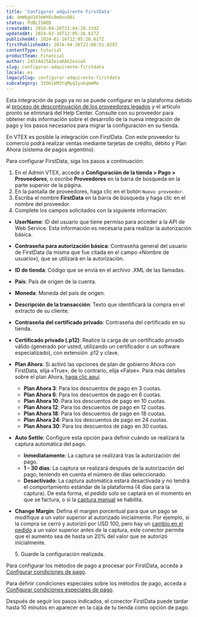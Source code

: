 ```yaml
---
title: 'Configurar adquirente FirstData'
id: 4mW6gU343eWY6c8m6ocO0i
status: PUBLISHED
createdAt: 2018-04-26T21:04:20.319Z
updatedAt: 2024-02-16T12:05:26.617Z
publishedAt: 2024-02-16T12:05:26.617Z
firstPublishedAt: 2018-04-26T22:08:51.029Z
contentType: tutorial
productTeam: Financial
author: 245tA425AIeioKAk2eaiwS
slug: configurar-adquirente-firstdata
locale: es
legacySlug: configurar-adquirente-firstdata
subcategory: 3tDGibM2tqMyqIyukqmmMw
---
```


<div class="alert alert-danger">Esta integración de pago ya no se puede configurar en la plataforma debido al <a href="https://help.vtex.com/es/announcements/descontinuacion-de-conectores-de-pago-legados-en-2024--4R5YIjUu1IWkiOHzXtQU14">proceso de descontinuación de los proveedores legados</a> y el artículo pronto se eliminará del Help Center. Consulte con su proveedor para obtener más información sobre el desarrollo de la nueva integración de pago y los pasos necesarios para migrar la configuración en su tienda.</div>

En VTEX es posible la integración con FirstData. Con este proveedor tu comercio podrá realizar ventas mediante tarjetas de crédito, débito y Plan Ahora (sistema de pagos argentino).

Para configurar FirstData, siga los pasos a continuación:

1. En el Admin VTEX, accede a __Configuración de la tienda > Pago > Proveedores__, o escribe __Proveedores__ en la barra de búsqueda en la parte superior de la página.
2. En la pantalla de proveedores, haga clic en el botón `Nuevo proveedor`.
3. Escriba el nombre __FirstData__ en la barra de búsqueda y haga clic en el nombre del proveedor.
4. Complete los campos solicitados con la siguiente información:

- __UserName__: ID del usuario que tiene permiso para acceder a la API de Web Service. Esta información es necesaria para realizar la autorización básica.
- __Contraseña para autorización básica__: Contraseña general del usuario de FirstData (la misma que fue citada en el campo «Nombre de usuario»), que se utilizará en la autorización.
- __ID de tienda__: Código que se envía en el archivo .XML de las llamadas. 
- __País__: País de origen de la cuenta.
- __Moneda__: Moneda del país de origen.
- __Descripción de la transacción__: Texto que identificará la compra en el extracto de su cliente.
- __Contraseña del certificado privado__: Contraseña del certificado en su tienda.
- __Certificado privado (.p12)__: Realice la carga de un certificado privado válido (generado por usted, utilizando un certificador o un software especializado), con extensión .p12 y clave.
- __Plan Ahora__: Si activó las opciones de plan de gobierno Ahora con FirstData, elija «True», de lo contrario, elija «False». Para más detalles sobre el plan Ahora, [haga clic aquí](http://planesahora.gob.fiservargentina.com/).
  -   __Plan Ahora 3__: Para los descuentos de pago en 3 cuotas.
  -   __Plan Ahora 6__: Para los descuentos de pago en 6 cuotas.
  -   __Plan Ahora 10__: Para los descuentos de pago en 10 cuotas.
  -   __Plan Ahora 12__: Para los descuentos de pago en 12 cuotas.
  -   __Plan Ahora 18__: Para los descuentos de pago en 18 cuotas.
  -   __Plan Ahora 24__: Para los descuentos de pago en 24 cuotas.
  -   __Plan Ahora 30__: Para los descuentos de pago en 30 cuotas.

- __Auto Settle__: Configure esta opción para definir cuándo se realizará la captura automática del pago.

  -  __Inmediatamente__: La captura se realizará tras la autorización del pago.
  -  __1 - 30 días__: La captura se realizará después de la autorización del pago, teniendo en cuenta el número de días seleccionado.
  -  __Desactivado__: La captura automática estará desactivada y no tendrá el comportamiento estándar de la plataforma (4 días para la captura). De esta forma, el pedido solo se captará en el momento en que se factura, o si la [captura manual](https://developers.vtex.com/docs/api-reference/payments-gateway-api#post-/api/pvt/transactions/-transactionId-/settlement-request) se habilita.

- __Change Margin__: Defina el margen porcentual para que un pago se modifique a un valor superior al autorizado inicialmente. Por ejemplo, si la compra se cerró y autorizó por USD 100, pero hay un [cambio en el pedido](https://help.vtex.com/es/tutorial/como-fazer-a-alteracao-de-itens--tutorials_190) a un valor superior antes de la captura, este conector permite que el aumento sea de hasta un 20% del valor que se autorizó inicialmente.

<ul>
5. Guarde la configuración realizada.
  </ul>

Para configurar los métodos de pago a procesar por FirstData, acceda a [Configurar condiciones de pago](https://help.vtex.com/es/tutorial/condiciones-de-pago--tutorials).

Para definir condiciones especiales sobre los métodos de pago, acceda a [Configurar condiciones especiales de pago](https://help.vtex.com/es/tutorial/condiciones-especiales--tutorial).

Después de seguir los pasos indicados, el conector FirstData puede tardar hasta 10 minutos en aparecer en la caja de tu tienda como opción de pago.
